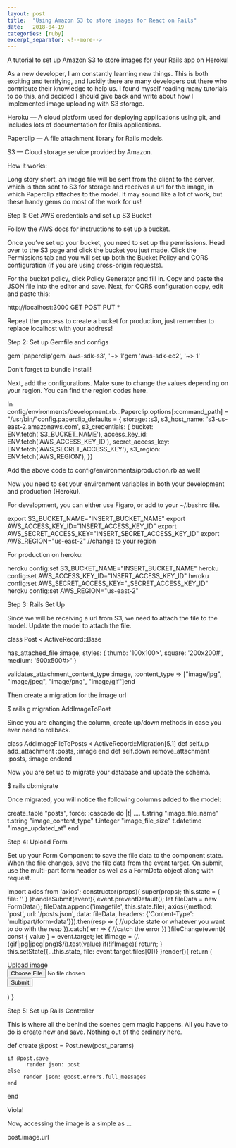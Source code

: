 ```yaml
---
layout: post
title:  "Using Amazon S3 to store images for React on Rails"
date:   2018-04-19
categories: [ruby]
excerpt_separator: <!--more-->
---
```

A tutorial to set up Amazon S3 to store images for your Rails app on Heroku!

<!--more-->
As a new developer, I am constantly learning new things. This is both exciting and terrifying, and luckily there are many developers out there who contribute their knowledge to help us. I found myself reading many tutorials to do this, and decided I should give back and write about how I implemented image uploading with S3 storage.

Heroku — A cloud platform used for deploying applications using git, and includes lots of documentation for Rails applications.

Paperclip — A file attachment library for Rails models.

S3 — Cloud storage service provided by Amazon.

How it works:

Long story short, an image file will be sent from the client to the server, which is then sent to S3 for storage and receives a url for the image, in which Paperclip attaches to the model. It may sound like a lot of work, but these handy gems do most of the work for us!

Step 1: Get AWS credentials and set up S3 Bucket

Follow the AWS docs for instructions to set up a bucket.

Once you’ve set up your bucket, you need to set up the permissions. Head over to the S3 page and click the bucket you just made. Click the Permissions tab and you will set up both the Bucket Policy and CORS configuration (if you are using cross-origin requests).

For the bucket policy, click Policy Generator and fill in. Copy and paste the JSON file into the editor and save. Next, for CORS configuration copy, edit and paste this:

<?xml version="1.0" encoding="UTF-8"?>
<CORSConfiguration xmlns="http://s3.amazonaws.com/doc/2006-03-01/">
<CORSRule>
    <AllowedOrigin> http://localhost:3000 </AllowedOrigin>
    <AllowedMethod>GET</AllowedMethod>
    <AllowedMethod>POST</AllowedMethod>
    <AllowedMethod>PUT</AllowedMethod>
    <AllowedHeader>*</AllowedHeader>
</CORSRule>
</CORSConfiguration>

Repeat the process to create a bucket for production, just remember to replace localhost with your address!

Step 2: Set up Gemfile and configs

gem 'paperclip'gem 'aws-sdk-s3', '~> 1'gem 'aws-sdk-ec2', '~> 1'

Don’t forget to bundle install!

Next, add the configurations. Make sure to change the values depending on your region. You can find the region codes here.

In config/environments/development.rb...Paperclip.options[:command_path] = "/usr/bin/"config.paperclip_defaults = {    storage: :s3,    s3_host_name: 's3-us-east-2.amazonaws.com',    s3_credentials: {       bucket: ENV.fetch('S3_BUCKET_NAME'),       access_key_id: ENV.fetch('AWS_ACCESS_KEY_ID'),       secret_access_key: ENV.fetch('AWS_SECRET_ACCESS_KEY'),       s3_region: ENV.fetch('AWS_REGION'),    }}

Add the above code to config/environments/production.rb as well!

Now you need to set your environment variables in both your development and production (Heroku).

For development, you can either use Figaro, or add to your ~/.bashrc file.

export S3_BUCKET_NAME="INSERT_BUCKET_NAME"
export AWS_ACCESS_KEY_ID="INSERT_ACCESS_KEY_ID"
export AWS_SECRET_ACCESS_KEY="INSERT_SECRET_ACCESS_KEY_ID"
export AWS_REGION="us-east-2" //change to your region

For production on heroku:

heroku config:set S3_BUCKET_NAME="INSERT_BUCKET_NAME"
heroku config:set AWS_ACCESS_KEY_ID="INSERT_ACCESS_KEY_ID"
heroku config:set AWS_SECRET_ACCESS_KEY="_SECRET_ACCESS_KEY_ID"
heroku config:set AWS_REGION="us-east-2"

Step 3: Rails Set Up

Since we will be receiving a url from S3, we need to attach the file to the model. Update the model to attach the file.

class Post < ActiveRecord::Base

  has_attached_file :image, styles: {
    thumb: '100x100>',
    square: '200x200#',
    medium: '500x500#>'
  }

  validates_attachment_content_type :image, :content_type => ["image/jpg", "image/jpeg", "image/png", "image/gif"]end

Then create a migration for the image url

$ rails g migration AddImageToPost

Since you are changing the column, create up/down methods in case you ever need to rollback.

class AddImageFileToPosts < ActiveRecord::Migration[5.1]   def self.up      add_attachment :posts, :image   end   def self.down      remove_attachment :posts, :image   endend

Now you are set up to migrate your database and update the schema.

$ rails db:migrate

Once migrated, you will notice the following columns added to the model:

create_table "posts", force: :cascade do |t|   ....   t.string "image_file_name"   t.string "image_content_type"   t.integer "image_file_size"   t.datetime "image_updated_at"
end

Step 4: Upload Form

Set up your Form Component to save the file data to the component state. When the file changes, save the file data from the event target. On submit, use the multi-part form header as well as a FormData object along with request.

import axios from 'axios'; constructor(props){
    super(props);
    this.state = {
      file: ''
  }
}handleSubmit(event){
    event.preventDefault();
    let fileData = new FormData();    fileData.append('imagefile', this.state.file);   axios({method: 'post', url: '/posts.json', data: fileData,   headers: {'Content-Type': 'multipart/form-data'}}).then(resp => {
      //update state or whatever you want to do with the resp
    }).catch( err => {
      //catch the error
    })
  }fileChange(event){
    const { value } = event.target;     let ifImage = (/\.(gif|jpg|jpeg|png)$/i).test(value)    if(!ifImage){
      return;
    }     this.setState({...this.state, file: event.target.files[0])}
}render(){   return (
        <form onSubmit={this.handleSubmit.bind(this)}>
          <div className="field">
            <label className="label">Upload image</label>
            <div className="control">
              <input className="input" type="file" name="file" value={filename} onChange={this.fileChange.bind(this)}/>
            </div>
          </div>
            <button className="button is-link">Submit</button>
          </div>
        </form>
    )
  }

Step 5: Set up Rails Controller

This is where all the behind the scenes gem magic happens. All you have to do is create new and save. Nothing out of the ordinary here.

def create
    @post = Post.new(post_params)

    if @post.save
          render json: post
    else
         render json: @post.errors.full_messages
    end
end

Viola!

Now, accessing the image is a simple as …

post.image.url
